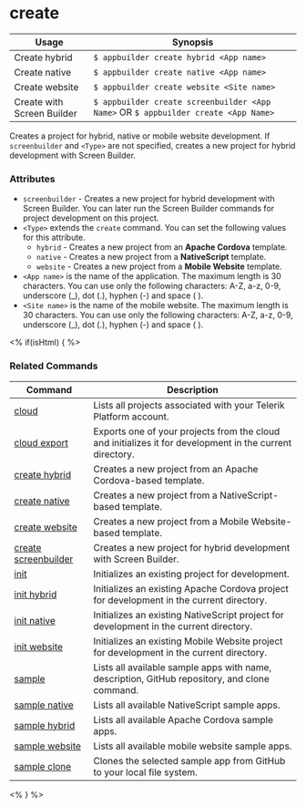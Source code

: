 create
==========

Usage | Synopsis
------|-------
Create hybrid | `$ appbuilder create hybrid <App name>`
Create native | `$ appbuilder create native <App name>`
Create website | `$ appbuilder create website <Site name>`
Create with Screen Builder | `$ appbuilder create screenbuilder <App Name>` OR `$ appbuilder create <App Name>`

Creates a project for hybrid, native or mobile website development. If `screenbuilder` and `<Type>` are not specified, creates a new project for hybrid development with Screen Builder.

### Attributes
* `screenbuilder` - Creates a new project for hybrid development with Screen Builder. You can later run the Screen Builder commands for project development on this project.
* `<Type>` extends the `create` command. You can set the following values for this attribute. 
	* `hybrid` - Creates a new project from an **Apache Cordova** template.
	* `native` - Creates a new project from a **NativeScript** template.
	* `website` - Creates a new project from a **Mobile Website** template.
* `<App name>` is the name of the application. The maximum length is 30 characters. You can use only the following characters: A-Z, a-z, 0-9, underscore (_), dot (.), hyphen (-) and space ( ).
* `<Site name>` is the name of the mobile website. The maximum length is 30 characters. You can use only the following characters: A-Z, a-z, 0-9, underscore (_), dot (.), hyphen (-) and space ( ).

<% if(isHtml) { %> 
### Related Commands

Command | Description
----------|----------
[cloud](cloud.html) | Lists all projects associated with your Telerik Platform account.
[cloud export](cloud-export.html) | Exports one of your projects from the cloud and initializes it for development in the current directory.
[create hybrid](create-hybrid.html) | Creates a new project from an Apache Cordova-based template.
[create native](create-native.html) | Creates a new project from a NativeScript-based template.
[create website](create-website.html) | Creates a new project from a Mobile Website-based template.
[create screenbuilder](create-screenbuilder.html) | Creates a new project for hybrid development with Screen Builder.
[init](init.html) | Initializes an existing project for development.
[init hybrid](init-hybrid.html) | Initializes an existing Apache Cordova project for development in the current directory.
[init native](init-native.html) | Initializes an existing NativeScript project for development in the current directory.
[init website](init-website.html) | Initializes an existing Mobile Website project for development in the current directory.
[sample](sample.html) | Lists all available sample apps with name, description, GitHub repository, and clone command.
[sample native](sample-native.html) | Lists all available NativeScript sample apps.
[sample hybrid](sample-hybrid.html) | Lists all available Apache Cordova sample apps.
[sample website](sample-website.html) | Lists all available mobile website sample apps.
[sample clone](sample-clone.html) | Clones the selected sample app from GitHub to your local file system.
<% } %>